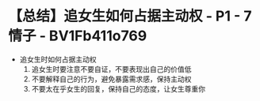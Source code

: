 # 【总结】追女生如何占据主动权 - P1 - 7情子 - BV1Fb411o769

-   追女生时如何占据主动权
    1.  追女生时要注意不要自证，不要表现出自己的价值低
    2.  不要解释自己的行为，避免暴露需求感，保持主动权
    3.  不要太在乎女生的回复，保持自己的态度，让女生尊重你
